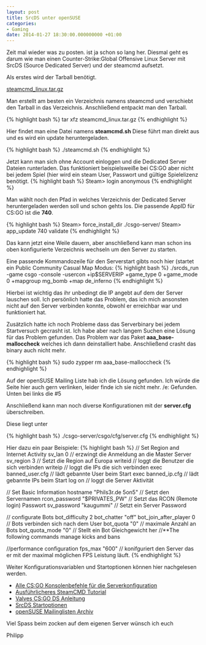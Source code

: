 ```yaml
---
layout: post
title: SrcDS unter openSUSE
categories:
- Gaming
date: 2014-01-27 18:30:00.000000000 +01:00
---
```

Zeit mal wieder was zu posten.
ist ja schon so lang her.
Diesmal geht es darum wie man einen Counter-Strike:Global Offensive Linux Server mit SrcDS (Source Dedicated Server) und der steamcmd aufsetzt.

Als erstes wird der Tarball benötigt.

[steamcmd_linux.tar.gz](http://media.steampowered.com/installer/steamcmd_linux.tar.gz)

Man erstellt am besten ein Verzeichnis namens steamcmd und verschiebt den Tarball in das Verzeichnis.
Anschließend entpackt man den Tarball.

{% highlight bash %}
tar xfz steamcmd_linux.tar.gz
{% endhighlight %}

Hier findet man eine Datei namens **steamcmd.sh**
Diese führt man direkt aus und es wird ein update heruntergeladen.

{% highlight bash %}
./steamcmd.sh
{% endhighlight %}

Jetzt kann man sich ohne Account einloggen und die Dedicated Server Dateien runterladen. Das funktioniert beispielsweiße bei CS:GO aber nicht bei jedem Spiel (hier wird ein steam User, Passwort und gültige Spielelizenz benötigt.
{% highlight bash %}
Steam> login anonymous
{% endhighlight %}

Man wählt noch den Pfad in welches Verzeichnis der Dedicated Server heruntergeladen werden soll und schon gehts los.
Die passende AppID für CS:GO ist die **740**.

{% highlight bash %}
Steam> force_install_dir ./csgo-server/
Steam> app_update 740 validate
{% endhighlight %}

Das kann jetzt eine Weile dauern, aber anschließend kann man schon ins oben konfigurierte Verzeichnis wechseln um den Server zu starten.

Eine passende Kommandozeile für den Serverstart gibts noch hier (startet ein Public Community Casual Map Modus:
{% highlight bash %}
./srcds_run -game csgo -console -usercon +ip$SERVERIP +game_type 0 +game_mode 0 +mapgroup mg_bomb +map de_inferno
{% endhighlight %}

Hierbei ist wichtig das ihr unbedingt die IP angebt auf dem der Server lauschen soll. Ich persönlich hatte das Problem, das ich mich ansonsten nicht auf den Server verbinden konnte, obwohl er erreichbar war und funktioniert hat.

Zusätzlich hatte ich noch Probleme dass das Serverbinary bei jedem Startversuch gecrasht ist. Ich habe aber nach langem Suchen eine Lösung für das Problem gefunden.
Das Problem war das Paket **aaa_base-malloccheck** welches ich dann deinstalliert habe. Anschließend crasht das binary auch nicht mehr.

{% highlight bash %}
sudo zypper rm aaa_base-malloccheck
{% endhighlight %}

Auf der openSUSE Mailing Liste hab ich die Lösung gefunden. Ich würde die Seite hier auch gern verlinken, leider finde ich sie nicht mehr.
/e: Gefunden. Unten bei links die #5

Anschließend kann man noch diverse Konfigurationen mit der **server.cfg** überschreiben.

Diese liegt unter

{% highlight bash %}
./csgo-server/csgo/cfg/server.cfg
{% endhighlight %}

Hier dazu ein paar Beispiele:
{% highlight bash %}
// Set Region and Internet Activity
sv_lan 0 // erzwingt die Anmeldung an die Master Server
sv_region 3 // Setzt die Region auf Europa
writeid // loggt die Benutzer die sich verbinden
writeip // loggt die IPs die sich verbinden
exec banned_user.cfg // lädt gebannte User beim Start
exec banned_ip.cfg // lädt gebannte IPs beim Start
log on // loggt die Server Aktivität

// Set Basic Information
hostname "Phils3r.de 5on5" // Setzt den Servernamen
rcon_password "$PRIVATES_PW" // Setzt das RCON (Remote login) Passwort
sv_password "kaugummi" // Setzt ein Server Password


// configurate Bots
bot_difficulty 2
bot_chatter "off"
bot_join_after_player 0 // Bots verbinden sich nach dem User
bot_quota "0" // maximale Anzahl an Bots
bot_quota_mode "0" // Stellt ein Bot Gleichgewicht her
//**The following commands manage kicks and bans

//performance configuration
fps_max "600" // konifguriert den Server das er mit der maximal möglichen FPS Leistung läuft.
{% endhighlight %}

Weiter Konfigurationsvariablen und Startoptionen können hier nachgelesen werden.

* [Alle CS:GO Konsolenbefehle für die Serverkonfiguration](http://cs-go-download.blogspot.de/2012/08/cs-go-konsolenbefehle.html)
* [Ausführlicheres SteamCMD Tutorial](https://developer.valvesoftware.com/wiki/SteamCMD)
* [Valves CS:GO DS Anleitung](https://developer.valvesoftware.com/wiki/Counter-Strike:_Global_Offensive_Dedicated_Servers)
* [SrcDS Startoptionen](https://developer.valvesoftware.com/wiki/Command_Line_Options#Source_Dedicated_Server)
* [openSUSE Mailinglisten Archiv](http://lists.opensuse.org/opensuse-bugs/2011-11/msg04945.html)

Viel Spass beim zocken auf dem eigenen Server wünsch ich euch

Philipp

